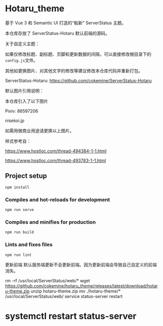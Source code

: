 # Hotaru_theme

基于 Vue 3 和 Semantic UI 打造的“船新” ServerStatus 主题。

本仓库存放了 ServerStatus-Hotaru 默认前端的源码。

关于自定义主题：

如果仅修改标题、副标题、页脚和更新数据的间隔，可以直接修改根目录下的`config.js`文件。

其他如更换图片、对其他文字的修改等建议修改本仓库代码并重新打包。

ServerStatus-Hotaru: https://github.com/cokemine/ServerStatus-Hotaru

默认图片引用说明：

本仓库引入了以下图片

Pixiv: 86597206

nisekoi.jp

如需用做商业用途请更换以上图片。

样式参考自：

https://www.hostloc.com/thread-494384-1-1.html 

https://www.hostloc.com/thread-493783-1-1.html

## Project setup
```
npm install
```

### Compiles and hot-reloads for development
```
npm run serve
```

### Compiles and minifies for production
```
npm run build
```

### Lints and fixes files
```
npm run lint
```

更新前端
默认服务端更新不会更新前端。因为更新前端会导致自己自定义的前端消失。

rm -rf /usr/local/ServerStatus/web/*
wget https://github.com/cokemine/hotaru_theme/releases/latest/download/hotaru-theme.zip
unzip hotaru-theme.zip
mv ./hotaru-theme/* /usr/local/ServerStatus/web/
service status-server restart
# systemctl restart status-server

